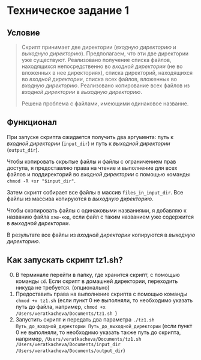 # Техническое задание 1
## Условие
> Скрипт принимает две директории (*входную директорию* и *выходную директорию*). Предполагаем, что эти две директории уже существуют. Реализовано получение списка файлов, находящихся непосредственно во *входной директории* (не во вложенных в нее директориях), списка директорий, находящихся во *входной директории*, списка всех файлов, вложенных во *входную директорию*. Реализовано копирование всех файлов из *входной директории* в *выходную директорию*.
> 
> Решена проблема с файлами, имеющими одинаковое название.

## Функционал
При запуске скрипта ожидается получить два аргумента: путь к *входной директории* (`input_dir`) и путь к *выходной директории* (`output_dir`).

Чтобы копировать скрытые файлы и файлы с ограничением прав доступа, я предоставляю права на чтение и выполнение для всех файлов и поддиректорий во *входной директории* с помощью команды `chmod -R +xr "$input_dir"`.

Затем скрипт собирает все файлы в массив `files_in_input_dir`. Все файлы из массива копируются в *выходную директорию*.

Чтобы скопировать файлы с одинаковыми названиями, я добавляю к названию файла `хэш-код`, если файл с таким названием уже содержится в *выходной директории*.

В результате все файлы из *входной директории* копируются в *выходную директорию*.


## Как запускать скрипт tz1.sh?

0. В терминале перейти в папку, где хранится скрипт, с помощью команды `cd`. Если скрипт в домашней директории, переходить никуда не требуется. (опционально)
1. Предоставить права на выполнение скрипта с помощью команды `chmod +x tz1.sh` (если пункт 0 не выполняли, то необходимо указать путь до файла, например, `chmod +x /Users/veratkacheva/Documents/tz1.sh `)
2. Запустить скрипт и передать два параметра `./tz1.sh Путь_до_входной_директории Путь_до_выходной_директории` (если пункт 0 не выполняли, то необходимо указать также путь до скрипта, например, `/Users/veratkacheva/Documents/tz1.sh /Users/veratkacheva/Documents/input_dir /Users/veratkacheva/Documents/output_dir`)
